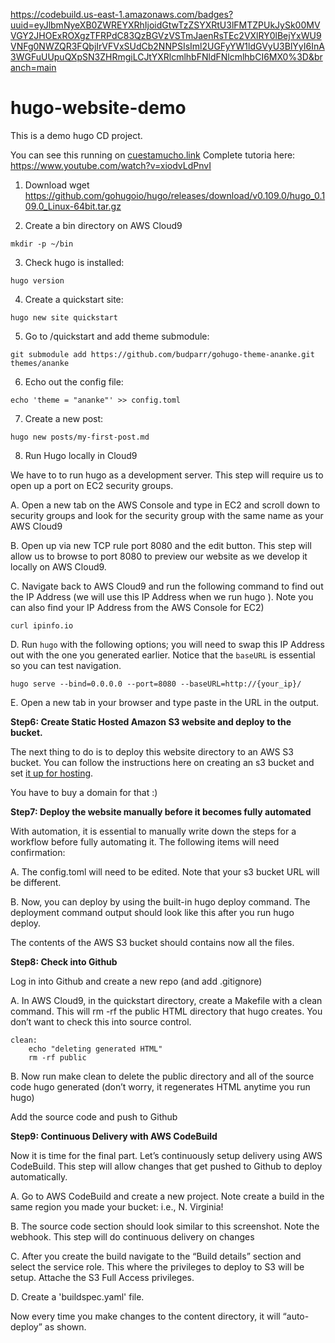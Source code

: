 https://codebuild.us-east-1.amazonaws.com/badges?uuid=eyJlbmNyeXB0ZWREYXRhIjoidGtwTzZSYXRtU3lFMTZPUkJySk00MVVGY2JHOExROXgzTFRPdC83QzBGVzVSTmJaenRsTEc2VXlRY0lBejYxWU9VNFg0NWZQR3FQbjIrVFVxSUdCb2NNPSIsIml2UGFyYW1ldGVyU3BlYyI6InA3WGFuUUpuQXpSN3ZHRmgiLCJtYXRlcmlhbFNldFNlcmlhbCI6MX0%3D&branch=main

# hugo-website-demo
This is a demo hugo CD project.

You can see this running on [cuestamucho.link](http://cuestamucho.link)
Complete tutoria here: https://www.youtube.com/watch?v=xiodvLdPnvI

1. Download wget https://github.com/gohugoio/hugo/releases/download/v0.109.0/hugo_0.109.0_Linux-64bit.tar.gz

2. Create a bin directory on AWS Cloud9
```
mkdir -p ~/bin
```

3. Check hugo is installed:
```
hugo version
```

4. Create a quickstart site:
```
hugo new site quickstart
```

5. Go to /quickstart and add theme submodule:
```
git submodule add https://github.com/budparr/gohugo-theme-ananke.git themes/ananke
```

6. Echo out the config file:
```
echo 'theme = "ananke"' >> config.toml
```

7. Create a new post:
```
hugo new posts/my-first-post.md
```

8. Run Hugo locally in Cloud9

We have to to run hugo as a development server. This step will require us to open up a port on EC2 security groups.

A. Open a new tab on the AWS Console and type in EC2 and scroll down to security groups and look
for the security group with the same name as your AWS Cloud9

B. Open up via new TCP rule port 8080 and the edit button. This step will allow us to browse to
port 8080 to preview our website as we develop it locally on AWS Cloud9.

C. Navigate back to AWS Cloud9 and run the following command to find out the IP Address (we
will use this IP Address when we run hugo ). Note you can also find your IP Address from the AWS
Console for EC2)

```
curl ipinfo.io
```

D. Run `hugo` with the following options; you will need to swap this IP Address out 
with the one you generated earlier. Notice that the `baseURL` is essential so you 
can test navigation.

```
hugo serve --bind=0.0.0.0 --port=8080 --baseURL=http://{your_ip}/
```

E. Open a new tab in your browser and type paste in the URL in the output.

**Step6: Create Static Hosted Amazon S3 website and deploy to the bucket.**

The next thing to do is to deploy this website directory to an AWS S3 bucket. You can follow the
instructions here on creating an s3 bucket and set [it up for hosting](https://docs.aws.amazon.com/AmazonS3/latest/user-guide/static-website-hosting.html).

You have to buy a domain for that :) 

**Step7: Deploy the website manually before it becomes fully automated**

With automation, it is essential to manually write down the steps for a workflow before fully
automating it. The following items will need confirmation:

A. The config.toml will need to be edited. Note that your s3 bucket URL will be different.

B. Now, you can deploy by using the built-in hugo deploy command. The deployment command
output should look like this after you run hugo deploy.

The contents of the AWS S3 bucket should contains now all the files.

**Step8: Check into Github**

Log in into Github and create a new repo (and add .gitignore)

A. In AWS Cloud9, in the quickstart directory, create a Makefile with a clean command. This will rm
-rf the public HTML directory that hugo creates. You don’t want to check this into source control.

```
clean:
    echo "deleting generated HTML"
    rm -rf public
```

B. Now run make clean to delete the public directory and all of the source code hugo generated
(don’t worry, it regenerates HTML anytime you run hugo)

Add the source code and push to Github

**Step9: Continuous Delivery with AWS CodeBuild**

Now it is time for the final part. Let’s continuously setup delivery using AWS CodeBuild. This
step will allow changes that get pushed to Github to deploy automatically.

A. Go to AWS CodeBuild and create a new project. Note create a build in the same region you made your
   bucket: i.e., N. Virginia!
   
B. The source code section should look similar to this screenshot. Note the webhook. This step will do
   continuous delivery on changes
   
C. After you create the build navigate to the “Build details” section and select the service role. This
where the privileges to deploy to S3 will be setup. Attache the S3 Full Access privileges.

D. Create a 'buildspec.yaml' file. 

Now every time you make changes to the content directory, it will “auto-deploy” as shown.
  
